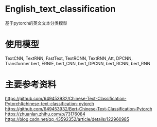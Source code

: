 # English_text_classification
基于pytorch的英文文本分类模型

# 使用模型
TextCNN, TextRNN, FastText, TextRCNN, TextRNN_Att, DPCNN, Transformer
bert, ERNIE, bert_CNN, bert_DPCNN, bert_RCNN, bert_RNN

# 主要参考资料
https://github.com/649453932/Chinese-Text-Classification-Pytorch#chinese-text-classification-pytorch
https://github.com/649453932/Bert-Chinese-Text-Classification-Pytorch
https://zhuanlan.zhihu.com/p/73176084
https://blog.csdn.net/qq_43592352/article/details/122960985
